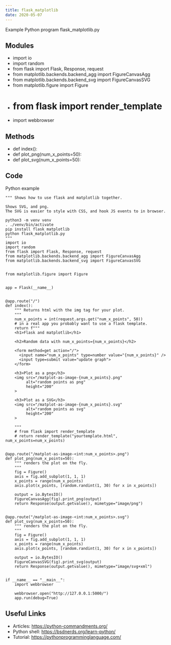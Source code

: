 ```yaml
---
title: flask_matplotlib
date: 2020-05-07
---
```

Example Python program flask_matplotlib.py

## Modules

* import io
* import random
* from flask import Flask, Response, request
* from matplotlib.backends.backend_agg import FigureCanvasAgg
* from matplotlib.backends.backend_svg import FigureCanvasSVG
* from matplotlib.figure import Figure
* # from flask import render_template
* import webbrowser

## Methods

* def index():
* def plot_png(num_x_points=50):
* def plot_svg(num_x_points=50):

## Code

Python example

    """ Shows how to use flask and matplotlib together.
    
    Shows SVG, and png.
    The SVG is easier to style with CSS, and hook JS events to in browser.
    
    python3 -m venv venv
    . ./venv/bin/activate
    pip install flask matplotlib
    python flask_matplotlib.py
    """
    import io
    import random
    from flask import Flask, Response, request
    from matplotlib.backends.backend_agg import FigureCanvasAgg
    from matplotlib.backends.backend_svg import FigureCanvasSVG
    
    
    from matplotlib.figure import Figure
    
    
    app = Flask(__name__)
    
    
    @app.route("/")
    def index():
        """ Returns html with the img tag for your plot.
        """
        num_x_points = int(request.args.get("num_x_points", 50))
        # in a real app you probably want to use a flask template.
        return f"""
        <h1>Flask and matplotlib</h1>
    
        <h2>Random data with num_x_points={num_x_points}</h2>
    
        <form method=get action="/">
          <input name="num_x_points" type=number value="{num_x_points}" />
          <input type=submit value="update graph">
        </form>
    
        <h3>Plot as a png</h3>
        <img src="/matplot-as-image-{num_x_points}.png"
             alt="random points as png"
             height="200"
        >
    
        <h3>Plot as a SVG</h3>
        <img src="/matplot-as-image-{num_x_points}.svg"
             alt="random points as svg"
             height="200"
        >
    
        """
        # from flask import render_template
        # return render_template("yourtemplate.html", num_x_points=num_x_points)
    
    
    @app.route("/matplot-as-image-<int:num_x_points>.png")
    def plot_png(num_x_points=50):
        """ renders the plot on the fly.
        """
        fig = Figure()
        axis = fig.add_subplot(1, 1, 1)
        x_points = range(num_x_points)
        axis.plot(x_points, [random.randint(1, 30) for x in x_points])
    
        output = io.BytesIO()
        FigureCanvasAgg(fig).print_png(output)
        return Response(output.getvalue(), mimetype="image/png")
    
    
    @app.route("/matplot-as-image-<int:num_x_points>.svg")
    def plot_svg(num_x_points=50):
        """ renders the plot on the fly.
        """
        fig = Figure()
        axis = fig.add_subplot(1, 1, 1)
        x_points = range(num_x_points)
        axis.plot(x_points, [random.randint(1, 30) for x in x_points])
    
        output = io.BytesIO()
        FigureCanvasSVG(fig).print_svg(output)
        return Response(output.getvalue(), mimetype="image/svg+xml")
    
    
    if __name__ == "__main__":
        import webbrowser
    
        webbrowser.open("http://127.0.0.1:5000/")
        app.run(debug=True)
    

## Useful Links

- Articles: https://python-commandments.org/
- Python shell: https://bsdnerds.org/learn-python/
- Tutorial: https://pythonprogramminglanguage.com/
